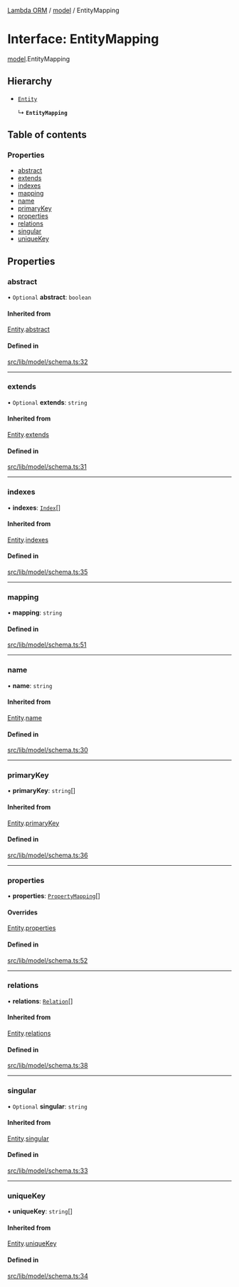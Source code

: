 [Lambda ORM](../README.md) / [model](../modules/model.md) / EntityMapping

# Interface: EntityMapping

[model](../modules/model.md).EntityMapping

## Hierarchy

- [`Entity`](model.Entity.md)

  ↳ **`EntityMapping`**

## Table of contents

### Properties

- [abstract](model.EntityMapping.md#abstract)
- [extends](model.EntityMapping.md#extends)
- [indexes](model.EntityMapping.md#indexes)
- [mapping](model.EntityMapping.md#mapping)
- [name](model.EntityMapping.md#name)
- [primaryKey](model.EntityMapping.md#primarykey)
- [properties](model.EntityMapping.md#properties)
- [relations](model.EntityMapping.md#relations)
- [singular](model.EntityMapping.md#singular)
- [uniqueKey](model.EntityMapping.md#uniquekey)

## Properties

### abstract

• `Optional` **abstract**: `boolean`

#### Inherited from

[Entity](model.Entity.md).[abstract](model.Entity.md#abstract)

#### Defined in

[src/lib/model/schema.ts:32](https://github.com/FlavioLionelRita/lambda-orm/blob/c4a0e00/src/lib/model/schema.ts#L32)

___

### extends

• `Optional` **extends**: `string`

#### Inherited from

[Entity](model.Entity.md).[extends](model.Entity.md#extends)

#### Defined in

[src/lib/model/schema.ts:31](https://github.com/FlavioLionelRita/lambda-orm/blob/c4a0e00/src/lib/model/schema.ts#L31)

___

### indexes

• **indexes**: [`Index`](model.Index.md)[]

#### Inherited from

[Entity](model.Entity.md).[indexes](model.Entity.md#indexes)

#### Defined in

[src/lib/model/schema.ts:35](https://github.com/FlavioLionelRita/lambda-orm/blob/c4a0e00/src/lib/model/schema.ts#L35)

___

### mapping

• **mapping**: `string`

#### Defined in

[src/lib/model/schema.ts:51](https://github.com/FlavioLionelRita/lambda-orm/blob/c4a0e00/src/lib/model/schema.ts#L51)

___

### name

• **name**: `string`

#### Inherited from

[Entity](model.Entity.md).[name](model.Entity.md#name)

#### Defined in

[src/lib/model/schema.ts:30](https://github.com/FlavioLionelRita/lambda-orm/blob/c4a0e00/src/lib/model/schema.ts#L30)

___

### primaryKey

• **primaryKey**: `string`[]

#### Inherited from

[Entity](model.Entity.md).[primaryKey](model.Entity.md#primarykey)

#### Defined in

[src/lib/model/schema.ts:36](https://github.com/FlavioLionelRita/lambda-orm/blob/c4a0e00/src/lib/model/schema.ts#L36)

___

### properties

• **properties**: [`PropertyMapping`](model.PropertyMapping.md)[]

#### Overrides

[Entity](model.Entity.md).[properties](model.Entity.md#properties)

#### Defined in

[src/lib/model/schema.ts:52](https://github.com/FlavioLionelRita/lambda-orm/blob/c4a0e00/src/lib/model/schema.ts#L52)

___

### relations

• **relations**: [`Relation`](model.Relation.md)[]

#### Inherited from

[Entity](model.Entity.md).[relations](model.Entity.md#relations)

#### Defined in

[src/lib/model/schema.ts:38](https://github.com/FlavioLionelRita/lambda-orm/blob/c4a0e00/src/lib/model/schema.ts#L38)

___

### singular

• `Optional` **singular**: `string`

#### Inherited from

[Entity](model.Entity.md).[singular](model.Entity.md#singular)

#### Defined in

[src/lib/model/schema.ts:33](https://github.com/FlavioLionelRita/lambda-orm/blob/c4a0e00/src/lib/model/schema.ts#L33)

___

### uniqueKey

• **uniqueKey**: `string`[]

#### Inherited from

[Entity](model.Entity.md).[uniqueKey](model.Entity.md#uniquekey)

#### Defined in

[src/lib/model/schema.ts:34](https://github.com/FlavioLionelRita/lambda-orm/blob/c4a0e00/src/lib/model/schema.ts#L34)
